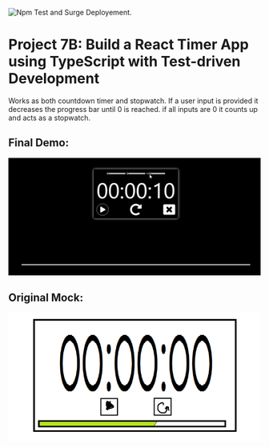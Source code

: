 ![Npm Test and Surge Deployement.](https://github.com/Translucent504/reacttimer/workflows/Npm%20Test%20and%20Surge%20Deployement./badge.svg)
# Project 7B: Build a React Timer App using TypeScript with Test-driven Development
Works as both countdown timer and stopwatch. If a user input is provided it decreases the progress bar until 0 is reached. if all inputs are 0 it counts up and acts as a stopwatch.

## Final Demo:
![Demo](UgwLqIxkwk.gif)

## Original Mock: 
![Mock](mock.png)

